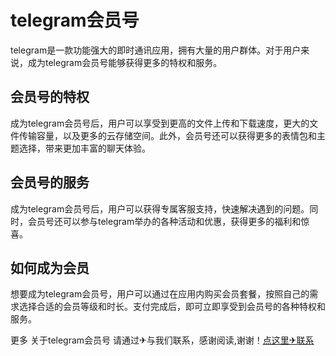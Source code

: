 # telegram会员号

telegram是一款功能强大的即时通讯应用，拥有大量的用户群体。对于用户来说，成为telegram会员号能够获得更多的特权和服务。

## 会员号的特权

成为telegram会员号后，用户可以享受到更高的文件上传和下载速度，更大的文件传输容量，以及更多的云存储空间。此外，会员号还可以获得更多的表情包和主题选择，带来更加丰富的聊天体验。

## 会员号的服务

成为telegram会员号后，用户可以获得专属客服支持，快速解决遇到的问题。同时，会员号还可以参与telegram举办的各种活动和优惠，获得更多的福利和惊喜。

## 如何成为会员

想要成为telegram会员号，用户可以通过在应用内购买会员套餐，按照自己的需求选择合适的会员等级和时长。支付完成后，即可立即享受到会员号的各种特权和服务。

更多 关于telegram会员号 请通过✈与我们联系，感谢阅读,谢谢！[点这里✈联系](https://a.k02.cc)